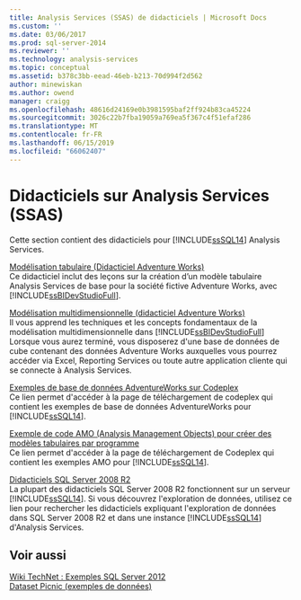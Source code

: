 ```yaml
---
title: Analysis Services (SSAS) de didacticiels | Microsoft Docs
ms.custom: ''
ms.date: 03/06/2017
ms.prod: sql-server-2014
ms.reviewer: ''
ms.technology: analysis-services
ms.topic: conceptual
ms.assetid: b378c3bb-eead-46eb-b213-70d994f2d562
author: minewiskan
ms.author: owend
manager: craigg
ms.openlocfilehash: 48616d24169e0b3981595baf2ff924b83ca45224
ms.sourcegitcommit: 3026c22b7fba19059a769ea5f367c4f51efaf286
ms.translationtype: MT
ms.contentlocale: fr-FR
ms.lasthandoff: 06/15/2019
ms.locfileid: "66062407"
---
```

# <a name="analysis-services-tutorials-ssas"></a>Didacticiels sur Analysis Services (SSAS)
  Cette section contient des didacticiels pour [!INCLUDE[ssSQL14](../includes/sssql14-md.md)] Analysis Services.  
  
 [Modélisation tabulaire &#40;Didacticiel Adventure Works&#41;](tabular-modeling-adventure-works-tutorial.md)  
 Ce didacticiel inclut des leçons sur la création d’un modèle tabulaire Analysis Services de base pour la société fictive Adventure Works, avec [!INCLUDE[ssBIDevStudioFull](../includes/ssbidevstudiofull-md.md)].  
  
 [Modélisation multidimensionnelle &#40;didacticiel Adventure Works&#41;](multidimensional-modeling-adventure-works-tutorial.md)  
 Il vous apprend les techniques et les concepts fondamentaux de la modélisation multidimensionnelle dans [!INCLUDE[ssBIDevStudioFull](../includes/ssbidevstudiofull-md.md)] Lorsque vous aurez terminé, vous disposerez d'une base de données de cube contenant des données Adventure Works auxquelles vous pourrez accéder via Excel, Reporting Services ou toute autre application cliente qui se connecte à Analysis Services.  
  
 [Exemples de base de données AdventureWorks sur Codeplex](https://go.microsoft.com/fwlink/?linkID=335807)  
 Ce lien permet d'accéder à la page de téléchargement de codeplex qui contient les exemples de base de données AdventureWorks pour [!INCLUDE[ssSQL14](../includes/sssql14-md.md)].  
  
 [Exemple de code AMO (Analysis Management Objects) pour créer des modèles tabulaires par programme](https://go.microsoft.com/fwlink/?linkID=221036)  
 Ce lien permet d'accéder à la page de téléchargement de Codeplex qui contient les exemples AMO pour [!INCLUDE[ssSQL14](../includes/sssql14-md.md)].  
  
 [Didacticiels SQL Server 2008 R2](https://go.microsoft.com/fwlink/?linkID=220944)  
 La plupart des didacticiels SQL Server 2008 R2 fonctionnent sur un serveur [!INCLUDE[ssSQL14](../includes/sssql14-md.md)]. Si vous découvrez l'exploration de données, utilisez ce lien pour rechercher les didacticiels expliquant l'exploration de données dans SQL Server 2008 R2 et dans une instance [!INCLUDE[ssSQL14](../includes/sssql14-md.md)] d'Analysis Services.  
  
## <a name="see-also"></a>Voir aussi  
 [Wiki TechNet : Exemples SQL Server 2012](https://go.microsoft.com/fwlink/?linkID=220734)   
 [Dataset Picnic (exemples de données)](https://go.microsoft.com/fwlink/?linkID=219108)  
  
  
